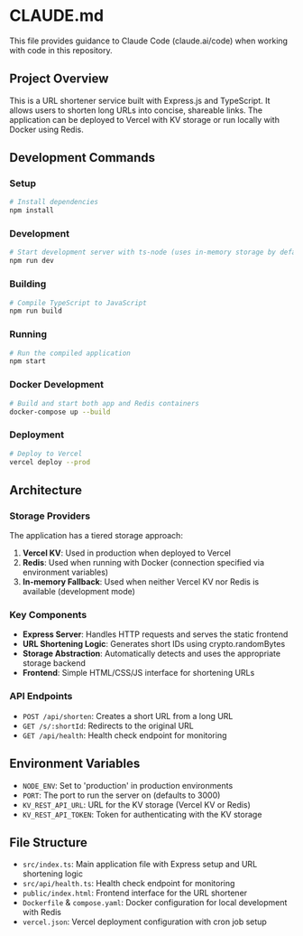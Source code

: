 # CLAUDE.md

This file provides guidance to Claude Code (claude.ai/code) when working with code in this repository.

## Project Overview

This is a URL shortener service built with Express.js and TypeScript. It allows users to shorten long URLs into concise, shareable links. The application can be deployed to Vercel with KV storage or run locally with Docker using Redis.

## Development Commands

### Setup
```bash
# Install dependencies
npm install
```

### Development
```bash
# Start development server with ts-node (uses in-memory storage by default)
npm run dev
```

### Building
```bash
# Compile TypeScript to JavaScript
npm run build
```

### Running
```bash
# Run the compiled application
npm start
```

### Docker Development
```bash
# Build and start both app and Redis containers
docker-compose up --build
```

### Deployment
```bash
# Deploy to Vercel
vercel deploy --prod
```

## Architecture

### Storage Providers
The application has a tiered storage approach:
1. **Vercel KV**: Used in production when deployed to Vercel
2. **Redis**: Used when running with Docker (connection specified via environment variables)
3. **In-memory Fallback**: Used when neither Vercel KV nor Redis is available (development mode)

### Key Components

- **Express Server**: Handles HTTP requests and serves the static frontend
- **URL Shortening Logic**: Generates short IDs using crypto.randomBytes
- **Storage Abstraction**: Automatically detects and uses the appropriate storage backend
- **Frontend**: Simple HTML/CSS/JS interface for shortening URLs

### API Endpoints

- `POST /api/shorten`: Creates a short URL from a long URL
- `GET /s/:shortId`: Redirects to the original URL
- `GET /api/health`: Health check endpoint for monitoring

## Environment Variables

- `NODE_ENV`: Set to 'production' in production environments
- `PORT`: The port to run the server on (defaults to 3000)
- `KV_REST_API_URL`: URL for the KV storage (Vercel KV or Redis)
- `KV_REST_API_TOKEN`: Token for authenticating with the KV storage

## File Structure

- `src/index.ts`: Main application file with Express setup and URL shortening logic
- `src/api/health.ts`: Health check endpoint for monitoring
- `public/index.html`: Frontend interface for the URL shortener
- `Dockerfile` & `compose.yaml`: Docker configuration for local development with Redis
- `vercel.json`: Vercel deployment configuration with cron job setup